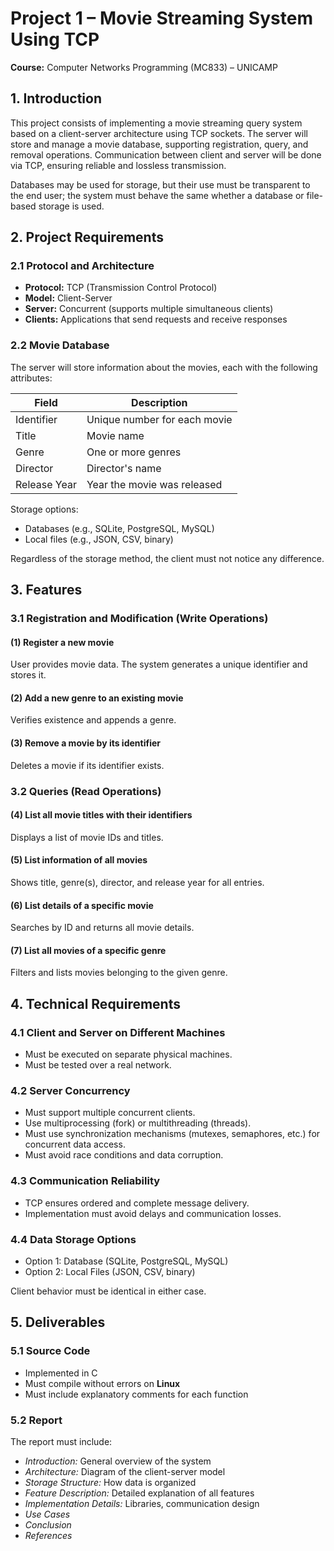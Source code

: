# Project 1 – Movie Streaming System Using TCP

**Course:** Computer Networks Programming (MC833) – UNICAMP

## 1. Introduction

This project consists of implementing a movie streaming query system based on a client-server architecture using TCP sockets. The server will store and manage a movie database, supporting registration, query, and removal operations. Communication between client and server will be done via TCP, ensuring reliable and lossless transmission.

Databases may be used for storage, but their use must be transparent to the end user; the system must behave the same whether a database or file-based storage is used.

## 2. Project Requirements

### 2.1 Protocol and Architecture

- **Protocol:** TCP (Transmission Control Protocol)
- **Model:** Client-Server
- **Server:** Concurrent (supports multiple simultaneous clients)
- **Clients:** Applications that send requests and receive responses

### 2.2 Movie Database

The server will store information about the movies, each with the following attributes:

| Field            | Description                          |
|------------------|--------------------------------------|
| Identifier       | Unique number for each movie         |
| Title            | Movie name                           |
| Genre            | One or more genres                   |
| Director         | Director's name                      |
| Release Year     | Year the movie was released          |

Storage options:

- Databases (e.g., SQLite, PostgreSQL, MySQL)
- Local files (e.g., JSON, CSV, binary)

Regardless of the storage method, the client must not notice any difference.

## 3. Features

### 3.1 Registration and Modification (Write Operations)

#### **(1)** Register a new movie

User provides movie data. The system generates a unique identifier and stores it.

#### **(2)** Add a new genre to an existing movie

Verifies existence and appends a genre.

#### **(3)** Remove a movie by its identifier

Deletes a movie if its identifier exists.

### 3.2 Queries (Read Operations)

#### **(4)** List all movie titles with their identifiers

Displays a list of movie IDs and titles.

#### **(5)** List information of all movies

Shows title, genre(s), director, and release year for all entries.

#### **(6)** List details of a specific movie

Searches by ID and returns all movie details.

#### **(7)** List all movies of a specific genre

Filters and lists movies belonging to the given genre.

## 4. Technical Requirements

### 4.1 Client and Server on Different Machines

- Must be executed on separate physical machines.
- Must be tested over a real network.

### 4.2 Server Concurrency

- Must support multiple concurrent clients.
- Use multiprocessing (fork) or multithreading (threads).
- Must use synchronization mechanisms (mutexes, semaphores, etc.) for concurrent data access.
- Must avoid race conditions and data corruption.

### 4.3 Communication Reliability

- TCP ensures ordered and complete message delivery.
- Implementation must avoid delays and communication losses.

### 4.4 Data Storage Options

- Option 1: Database (SQLite, PostgreSQL, MySQL)
- Option 2: Local Files (JSON, CSV, binary)

Client behavior must be identical in either case.

## 5. Deliverables

### 5.1 Source Code

- Implemented in C
- Must compile without errors on **Linux**
- Must include explanatory comments for each function

### 5.2 Report

The report must include:

- *Introduction:* General overview of the system
- *Architecture:* Diagram of the client-server model
- *Storage Structure:* How data is organized
- *Feature Description:* Detailed explanation of all features
- *Implementation Details:* Libraries, communication design
- *Use Cases*
- *Conclusion*
- *References*
